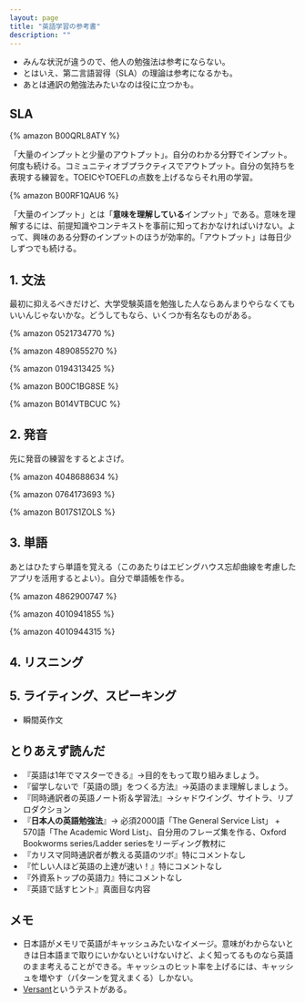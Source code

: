 ```yaml
---
layout: page
title: "英語学習の参考書"
description: ""
---
```


* みんな状況が違うので、他人の勉強法は参考にならない。
* とはいえ、第二言語習得（SLA）の理論は参考になるかも。
* あとは通訳の勉強法みたいなのは役に立つかも。

## SLA

{% amazon B00QRL8ATY %}

「大量のインプットと少量のアウトプット」。自分のわかる分野でインプット。何度も続ける。コミュニティオブプラクティスでアウトプット。自分の気持ちを表現する練習を。TOEICやTOEFLの点数を上げるならそれ用の学習。

{% amazon B00RF1QAU6 %}

「大量のインプット」とは「**意味を理解している**インプット」である。意味を理解するには、前提知識やコンテキストを事前に知っておかなければいけない。よって、興味のある分野のインプットのほうが効率的。「アウトプット」は毎日少しずつでも続ける。

## 1. 文法

最初に抑えるべきだけど、大学受験英語を勉強した人ならあんまりやらなくてもいいんじゃないかな。どうしてもなら、いくつか有名なものがある。

{% amazon 0521734770 %}

{% amazon 4890855270 %}

{% amazon 0194313425 %}

{% amazon B00C1BG8SE %}

{% amazon B014VTBCUC %}

## 2. 発音

先に発音の練習をするとよさげ。

{% amazon 4048688634 %}

{% amazon 0764173693 %}

{% amazon B017S1ZOLS %}

## 3. 単語

あとはひたすら単語を覚える（このあたりはエビングハウス忘却曲線を考慮したアプリを活用するとよい）。自分で単語帳を作る。

{% amazon 4862900747 %}

{% amazon 4010941855 %}

{% amazon 4010944315 %}

## 4. リスニング

## 5. ライティング、スピーキング

* 瞬間英作文

## とりあえず読んだ

* 『英語は1年でマスターできる』→目的をもって取り組みましょう。
* 『留学しないで「英語の頭」をつくる方法』→英語のまま理解しましょう。
* 『同時通訳者の英語ノート術＆学習法』→シャドウイング、サイトラ、リプロダクション
* 『**日本人の英語勉強法**』→ 必須2000語「The General Service List」 + 570語「The Academic Word List」、自分用のフレーズ集を作る、Oxford Bookworms series/Ladder seriesをリーディング教材に
* 『カリスマ同時通訳者が教える英語のツボ』特にコメントなし
* 『忙しい人ほど英語の上達が速い！』特にコメントなし
* 『外資系トップの英語力』特にコメントなし
* 『英語で話すヒント』真面目な内容

## メモ

* 日本語がメモリで英語がキャッシュみたいなイメージ。意味がわからないときは日本語まで取りにいかないといけないけど、よく知ってるものなら英語のまま考えることができる。キャッシュのヒット率を上げるには、キャッシュを増やす（パターンを覚えまくる）しかない。
* [Versant](http://www.versant.jp/)というテストがある。
